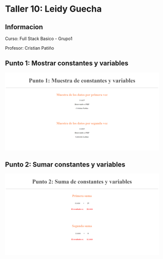 <h1>Taller 10: Leidy Guecha</h1>
<h2>Informacion</h2>
<p>Curso: Full Stack Basico - Grupo1</p>
<p>Profesor: Cristian Patiño</p>

<h2>Punto 1: Mostrar constantes y variables</h2>
<img src="./Public/Imagenes/punto1.png" alt="punto 1">

<h2>Punto 2: Sumar constantes y variables</h2>
<img src="./Public/Imagenes/punto2.png" alt="punto 2">

